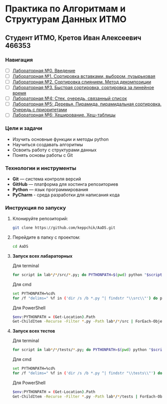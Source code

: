 # Практика по Алгоритмам и Cтруктурам Данных ИТМО 

## Студент ИТМО,  Кретов Иван Алексеевич 466353

### Навигация

- [ ] [Лабораторная №0. Введение](lab0)
- [ ] [Лабораторная №1. Сортировка вставками, выбором, пузырьковая](lab1)
- [ ] [Лабораторная №2. Сортировка слиянием. Метод декомпозиции](lab2)
- [ ] [Лабораторная №3. Быстрая сортировка, сортировка за линейное время](lab3)
- [ ] [Лабораторная №4: Стек, очередь, связанный список](lab4)
- [ ] [Лабораторная №5: Деревья. Пирамида, пирамидальная сортировка. Очередь с приоритетами](lab5)
- [ ] [Лабораторная №6: Хеширование. Хеш-таблицы](lab6)

### Цели и задачи

- Изучить основные функции и методы python
- Научиться создавать алгоритмы
- Освоить работу с структурами данных
- Понять основы работы с Git

### Технологии и инструменты

- **Git** — система контроля версий
- **GitHub** — платформа для хостинга репозиториев
- **Python** — язык программирования
- **PyCharm** - среда разработки для написания кода 

### Инструкция по запуску

1. Клонируйте репозиторий:
   ```bash
   git clone https://github.com/keppchik/AaDS.git
   ```
2. Перейдите в папку с проектом:
   ```bash
   cd AaDS
   ```
3. **Запуск всех лабараторных**

   Для terminal
   ```bash
   for script in lab*/*/src/*.py; do PYTHONPATH=$(pwd) python "$script"; done
   ```
   Для cmd
   ```bash
   set PYTHONPATH=%cd%
   for /f "delims=" %f in ('dir /s /b *.py ^| findstr "\\src\\"') do python "%f"
   ```
   Для PowerShell
   ```bash
   $env:PYTHONPATH = (Get-Location).Path
   Get-ChildItem -Recurse -Filter *.py -Path lab*/*/src | ForEach-Object { python $_.FullName }
   ```


4. **Запуск всех тестов**

    Для terminal
   ```bash
   for script in lab*/*/tests/*.py; do PYTHONPATH=$(pwd) python "$script"; done
   ```
   Для cmd
   ```bash
   set PYTHONPATH=%cd%
   for /f "delims=" %f in ('dir /s /b *.py ^| findstr "\\tests\\"') do python "%f"
   ```
   Для PowerShell
   ```bash
   $env:PYTHONPATH = (Get-Location).Path
   Get-ChildItem -Recurse -Filter *.py -Path lab*/*/tests | ForEach-Object { python $_.FullName }
   ```


